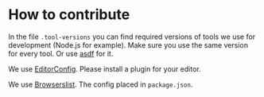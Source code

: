 How to contribute
=================

In the file `.tool-versions` you can find required versions of tools we use for development (Node.js for example).
Make sure you use the same version for every tool. Or use [asdf](https://asdf-vm.com) for it.

We use [EditorConfig](https://editorconfig.org). Please install a plugin for your editor.

We use [Browserslist](https://browsersl.ist). The config placed in `package.json`.
